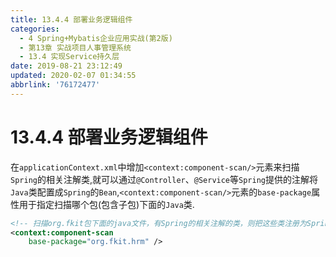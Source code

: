 ```yaml
---
title: 13.4.4 部署业务逻辑组件
categories: 
  - 4 Spring+Mybatis企业应用实战(第2版)
  - 第13章 实战项目人事管理系统
  - 13.4 实现Service持久层
date: 2019-08-21 23:12:49
updated: 2020-02-07 01:34:55
abbrlink: '76172477'
---
```

# 13.4.4 部署业务逻辑组件
在`applicationContext.xml`中增加`<context:component-scan/>`元素来扫描`Spring`的相关注解类,就可以通过`@Controller`、`@Service`等`Spring`提供的注解将`Java`类配置成`Spring`的`Bean`,`<context:component-scan/>`元素的`base-package`属性用于指定扫描哪个包(包含子包)下面的`Java`类.
```xml
<!-- 扫描org.fkit包下面的java文件，有Spring的相关注解的类，则把这些类注册为Spring的bean -->
<context:component-scan
    base-package="org.fkit.hrm" />
```